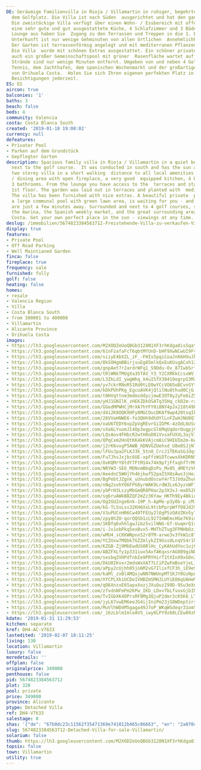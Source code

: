 ```yaml
---
DE: Geräumige Familienvilla in Rioja / Villamartin in ruhiger, begehrter Lage neben
  dem Golfplatz. Die Villa ist nach Süden  ausgerichtet und hat den ganzen Tag Sonne.
  Die zweistöckige Villa verfügt über einen Wohn- / Essbereich mit offenem  Kamin,
  eine sehr gute und gut ausgestattete Küche, 4 Schlafzimmer und 3 Bäder. Von der
  Lounge aus haben Sie  Zugang zu den Terrassen und Treppen in die 1. Etage. Diese
  Unterkunft ist nur wenige Gehminuten von allen örtlichen  Annehmlichkeiten entfernt.
  Der Garten ist terrassenförmig angelegt und mit mediterranen Pflanzen bepflanzt.
  Die Villa  wurde mit schönen Extras ausgestattet. Ein schöner privater Pool und
  auch ein großer Gemeinschaftspool mit grüner  Rasenfläche wartet auf Sie - und die
  Strände sind nur wenige Minuten entfernt. Umgeben von und neben 4 Golfplätzen,  Spa,
  Tennis, dem Jachthafen, dem spanischen Wochenmarkt und der großartigen Umgebung
  von Orihuela Costa.  Holen Sie sich Ihren eigenen perfekten Platz in der Sonne -
  Besichtigungen jederzeit.
ES: ES
aircon: true
balconies: '1'
baths: 3
beach: false
beds: 4
community: Valencia
costa: Costa Blanca South
created: '2019-01-18 19:00:02'
currency: null
defeatures:
- Privater Pool
- Parken auf dem Grundstück
- Gepflegter Garten
description: Spacious family villa in Rioja / Villamartin in a quiet best location
  next to the golf course.  It was conducted in south and has the sun all day. The
  two storey villa in a short walking  distance to all local amenities has a lounge
  / dining area with open fireplace, a very good  equipped kitchen, 4 bedrooms and
  3 bathrooms. From the lounge you have access to the  terraces and stairs to the
  1st floor. The garden was laid out in terraces and planted with  mediterranean plants.
  The villa has been furnished with nice extras. A beautiful private  pool and also
  a large communal pool with green lawn area, is waiting for you - and the  beaches
  are just a few minutes away. Surrounded and next to 4 golf courses, spa,  tennis,
  the marina, the Spanish weekly market, and the great surrounding area of  Orihuela
  Costa. Get your own perfect place in the sun - viewings at any time.
deslug: /immobilien/5674823384563712-Freistehende-Villa-zu-verkaufen-Villamartin/
display: true
features:
- Private Pool
- Off Road Parking
- Well Maintianed Garden
finca: false
fireplace: true
frequency: sale
furnished: fully
golf: false
heating: false
homes:
- resale
- Valencia Region
- Villa
- Costa Blanca South
- from 300001 to 400000
- Villamartin
- Alicante Province
- Orihuela Costa
images:
- https://lh3.googleusercontent.com/M2XODZeUoQBGb3128N1XF3rhKdga0isSqaYNkhV3bDXD-ElHhLnuMezkWkyE5FAupt1XiyI9VL2j-iyyVZnWsA=w640-rj-e30-l100
- https://lh3.googleusercontent.com/61nFzafaFcT6qbtMYUnD-bHF9XwNCwUI9Fyn8BAbxPATn77zymGd2ax-Kz5sWT_BQcChS9DW4hVxP1vKi05x=w640-rj-e30-l100
- https://lh3.googleusercontent.com/siiyE4bXZL_zF_-FHIs5pqiCoaJnK6HXuJkA6Ipgl7rbKAd3lPUWYmjum5ZPm4h566SBwspsD9P9zi2-RLRMaA=w640-rj-e30-l100
- https://lh3.googleusercontent.com/0kSOHgmBBirjsuEg85mlkQxEuKUsgACxh12HoRecNxeOBzWv3GCBBYxbDl-4XAuv3-o67yHvYXJPDJXZQiI=w640-rj-e30-l100
- https://lh3.googleusercontent.com/gnpAet7r2ardrWFq1_S9Ddu-Ov_87IwbSrfq80fFrJGIgOw7ah2l7Tn0wXcgD6aT2EO12hMuNlRLXKOpJWE0=w640-rj-e30-l100
- https://lh3.googleusercontent.com/tRlWNkTMUgXa35TAV_Y3_Y2CXRKkCcsxWV_9DSPugL-0YNmUZkwAqOh-4ql0m1MoNhB1AMm--7sPC2JL4xBF=w640-rj-e30-l100
- https://lh3.googleusercontent.com/L3ZkLdI_ywgWhq_X4uI5fX38419ogrpS3Mz1ffa3BX7Ya5kgSWt8jV8QQ7o7uZE-irEQYzxRVhXUqbfjrA=w640-rj-e30-l100
- https://lh3.googleusercontent.com/yv7ckrRNnR51Rd0tLE0wYCcVO65oBCvnSYtpzF7hd-599dC5DDWdfahFqfqAzqQI_GixbI0233Dionuj38Y=w640-rj-e30-l100
- https://lh3.googleusercontent.com/kDkPUhPKg_EgcoAVK4jQlilNu8thud0CjG-J3asyPEIa07LyLu74nrFi0FaBTIq-86tEz4YGcldVYehhtnw=w640-rj-e30-l100
- https://lh3.googleusercontent.com/t0HVqttnm3mdmzddycjmwE3OT0y2yFe6iZ54UwhXlqd85HiT-H0a0NpVhHkuIJpXQ9BdA2CnyJjuFYOdIu0T=w640-rj-e30-l100
- https://lh3.googleusercontent.com/yHJ1GNIlK_zHEKZDkOSATq35Hq_ckD2m-rayRLLSybgeRgTtUkR4Nvs9Bczak1LBmr8DHzAteCDcgmUcXSzC=w640-rj-e30-l100
- https://lh3.googleusercontent.com/GGedMPWHCjMrXA7hYFY0i8NY4pJx218t49PmG9YFFzMWc9jcg3wR0SU1MUVjG8YFG7IS_6oPnpTuyUEJystO=w640-rj-e30-l100
- https://lh3.googleusercontent.com/d4i2K8OQKXHFy8MGCOucDKAf9wp420tsqIbluI71effS75pccnfO3J6qXey3RkDnIQudPDysc35ayxwHq9Y=w640-rj-e30-l100
- https://lh3.googleusercontent.com/26VVaHNWE6-fo3QHh9dhOYlLnFZwHJNU8Q7wELpHS7nT2gmM04KoTObbgWKu3uzcTukwVAdZsV8clEvDKW3B=w640-rj-e30-l100
- https://lh3.googleusercontent.com/oaU6TEDY6xpZpVgREvrGiIDPK-4zOdL6USojICUKJSkURKlTSFJ96gRaw69EZuSRezgU28EGSDNQfQZbCu6a=w640-rj-e30-l100
- https://lh3.googleusercontent.com/vXa6LYxomJI4Op3egpcGl6MqUqdorOugpjOWx6dyqjAaicBkh6V2YnGMGbSIN7gAzyDqx5uh9SWy-rxZGE0=w640-rj-e30-l100
- https://lh3.googleusercontent.com/LQsAov4FHbcR2wtH0oD0iVvsaFUXXL3ajVI4R3LUtISvS2ru1goYiA63UWQgjvgvTgnkLgk8W2gShcvptbA_=w640-rj-e30-l100
- https://lh3.googleusercontent.com/QPqCxm2HnQtKK4kKVAjcm8iC9HIUIm2m-KeLovbzw0T8ZKGwxFsbSf9RndGyEkMLDT3KXfa8CB6arQCs-3g=w640-rj-e30-l100
- https://lh3.googleusercontent.com/j2rK6vvgP5AWB_hDNVGZUehxd_U8e0SJjNlotYmrewmWHTLI2rv2PMRxGfWZ_LYSbxODLEo6QN0o4FPa90Q=w640-rj-e30-l100
- https://lh3.googleusercontent.com/lFUvJpa2FLKJ3k_5tnO_CrcJ1TEKaSGJdqsNraMQmIyWIRL3beuiXicU1EPIrILfxT29hIPh_6v2UgUGwDE=w640-rj-e30-l100
- https://lh3.googleusercontent.com/Fu7JhsJxjbc6UE-xpFfzWiDTcwwxXkKDRN51Y733R003JadOg760Nn8wIyi78-Kwwss6hEwOIwXGkiCgRZSv=w640-rj-e30-l100
- https://lh3.googleusercontent.com/OvKQMrY8tdY7FtM14x74k9pfjFfxqhfTrM0haaOkENPEGRkq0fi3wsykAfH_VTHb77FL_PmdyYF5ofZglouA6Q=w640-rj-e30-l100
- https://lh3.googleusercontent.com/NRYW3-SE6_MDNvmBbqDzPu_Mx05_4MEYzV0smdacawqmJUaWPG61xOijGf3NyrUqKm69S947YTmDuq1hsG1s=w640-rj-e30-l100
- https://lh3.googleusercontent.com/AeednC5WHjYh4bjkwf52paI5X0zAws3jHeJBF8EFauuqJYqKyus-NAsGxFITmypbtPDBk42FvPPClhSWYdMTFA=w640-rj-e30-l100
- https://lh3.googleusercontent.com/BgPebtJZgnk_uUnubdOscwY4rT3JVdaZhuCXShlj_xw7ZjZ8UdVuOqCav2hNKNO0Zpp1dlxwLx0Lm2f0IUov=w640-rj-e30-l100
- https://lh3.googleusercontent.com/nNq2sohYO6FPG8yrWAK9LrdWJLx6JyzsWF7OU3fNoAwo7r9BBPeVhNVv-cW4N-BG0UlE0A9keUEyFi8ObkjzBw=w640-rj-e30-l100
- https://lh3.googleusercontent.com/ybPrH3LszyMbGmQR8PHac2p3X3vJ-mxD52PwXJCCIw5vMj1gMwQkt0K0nMBnNTp8-1oP1apSZ1_tnPqsQfxc=w640-rj-e30-l100
- https://lh3.googleusercontent.com/sg6ruAWkBBZQF2mZz36Yaw_HKTh9Ey4BkiqBIztZTakjPwrESnwdFNwkV0DmVFWyDOiUOxdcaWcc5mgfx1Yi=w640-rj-e30-l100
- https://lh3.googleusercontent.com/OgIGU2nge6nk-19P_h-ApMe-p3y0b-p_cM3x_Vyr1TvrmCWdupcLT0z80nI_n_qOv1JhtmLuhIQ_BXziVo4E=w640-rj-e30-l100
- https://lh3.googleusercontent.com/kG-TLSsLss32KH6XxL9tcbPprpWffO8Jd291_7eu15G7-px30XIQdeWdupzx7tZ8Kk2m9wyeZVSOSxzMIxQOMA=w640-rj-e30-l100
- https://lh3.googleusercontent.com/V3uPUCnHR6Cw49TFEUy2lOgP5zOAVZKn5yTOhQckkh1PsTaVSKEy6UdB0rgx7TNaGbk4jKDAZLbYYC1rhxQ=w640-rj-e30-l100
- https://lh3.googleusercontent.com/zpy8hZO-qorQQSb1zL927ImWEmcHGe7K9imnJ4agFUdRXgO8gjvDLXA2ERFBNkHWsola2_y8GV5gweivEHL5CQ=w640-rj-e30-l100
- https://lh3.googleusercontent.com/1KBfq6xhhlgwJibz5vilNNG-Gf-UuqmrQ1sWV0G0KDJ8iCA91_P54eYWHyeu3SVRyGIxfNxhtYdY7WjT9i3m=w640-rj-e30-l100
- https://lh3.googleusercontent.com/i-Jx1obPkq5exBvx5-MHThZTug3FPNHbOziHtFNv9lLam2l2grQ5cnIG6k1hCc_6o54AeqG-ny8hE173Ylhr=w640-rj-e30-l100
- https://lh3.googleusercontent.com/wMU4_sCKKWNpnx52r8TM-arwe3v3fkW1c8TGGZDlbn56Qqb2LEUH0MvwCKYdgr3pEPG2GIr9nX-rMlYeQbtn=w640-rj-e30-l100
- https://lh3.googleusercontent.com/YCZUxw7MQbk7GZZmlykZI9GssOLnqVS4r1kou6ujMmVLrW4noFZ2RQ7BB_vXiR6320UdKP1fVXW80iGN6L6x=w640-rj-e30-l100
- https://lh3.googleusercontent.com/KZGB-Zj9MbEwdUS0RlHc_CyKAhUdYoc1uj0TZGAt2yXUeNa4XoaGvPhjUyMTOX1cHZGuzzXVhPe_youH2x8=w640-rj-e30-l100
- https://lh3.googleusercontent.com/ABZFXLfy1p331iux5AxfAKqxsrAG089giNDz9hj6VK3R4w4UB4vBrjXv8DuZmHG2q1ZdY7mcCIn3KiXPHG_7=w640-rj-e30-l100
- https://lh3.googleusercontent.com/sesbqZVHPdfnbIe9PRYHirT1tXInX9xG0n2PygtwV8HNpz6TFsHc2uAxAz9xM9noSR1dFbK9MZcY_iwb44C_=w640-rj-e30-l100
- https://lh3.googleusercontent.com/DkU8IKvxr2mdsWxXAT7LCiPZwFmBseYjeLiXUxWIAO0b68mIA5J5ZbJa3x4iN1NsySmnNJ0NnVpY3ZRdoFQ=w640-rj-e30-l100
- https://lh3.googleusercontent.com/aPpy2cUjhh05jo6M2vG7IlixfCF3h_iE9e9hHHOAyYbV1hntVxjIrciKGOKIzkwIqKkZKg1IC-0CKh98Nh-E=w640-rj-e30-l100
- https://lh3.googleusercontent.com/kaMl_zxBlAMQxjwNN7NWUnpMT1KJY0GsNpnn0x7tZ8S_AUrJ_5SvNFrzMo_bEZp1sIk1OU9UnWpDmyGWVNI=w640-rj-e30-l100
- https://lh3.googleusercontent.com/XYCPLXkiUCDeIVHBZmSMHJLUYiEO6qUAHeM8H9OlpMzLy098XkR4FYrMwVsoRw5NUxJjxwLME1LQyTp38AxM=w640-rj-e30-l100
- https://lh3.googleusercontent.com/qO6XnzxE65apxXozjJXuOuzI99D-9Su3eXnRQQT4XwYD-PkLgoZVTWdosQCE-K7knUL4UKBuggayFSzJJz87=w640-rj-e30-l100
- https://lh3.googleusercontent.com/zfvdnNFmPm2KPw_IKb_LDxvTbLfvoxGjbINA03raxVB0b3yVR-ApiJm6S5QzU2_EEx4DP83ndT2gQEH88XZa=w640-rj-e30-l100
- https://lh3.googleusercontent.com/TvIGbXK4OPrsRF8Mg3QjuP2dmr3cK5K6_LYmtj3ULCK9fc0ZBaemtpW5lWUZNM4o0eBZjoY9dE6-Pk8SGiA=w640-rj-e30-l100
- https://lh3.googleusercontent.com/jyL67vwEM6eeJG4ijInzPm23jG8WDeptzrs-J1Xi8jVPGQ8CdGLFp9-vtXxo1OxCrG5A2wNALblPf0yEqTeH=w640-rj-e30-l100
- https://lh3.googleusercontent.com/MuVlhWD4M5qaga49J7oP_WKqWSdeqr31om5MymT92Wf24f4emyMhFcg9pgWkjSvtg5yxs_B7SNZSItxc_8U8=w640-rj-e30-l100
- https://lh3.googleusercontent.com/_16zLblmImleAV5_iwy0LPY9z68LCEw09zNDVNI7UCF8lt7WBHqxVNjrjiUKfhp2Z5oRrHazmtKO3m2Tr1Y=w640-rj-e30-l100
kdate: '2019-01-31 11:29:53'
kitchen: separate
kref: DH4-AC-V7633
lastedited: '2019-02-07 18:11:25'
living: 130
location: Villamartin
luxury: false
moredetails: ''
offplan: false
originalprice: 349000
penthouse: false
pid: 5674823384563712
plot: 320
pool: private
price: 349000
province: Alicante
ptype: Detached Villa
ref: DH4-V7633
salestage: 0
shas: '{"de": "67b0dc23c11562f35471369e741012b465c86663", "en": "2a070cc643da0db3bd5f5bfb71e48a5f9cf1271f"}'
slug: 5674823384563712-Detached-Villa-for-sale-Villamartin/
solarium: false
thumb: https://lh3.googleusercontent.com/M2XODZeUoQBGb3128N1XF3rhKdga0isSqaYNkhV3bDXD-ElHhLnuMezkWkyE5FAupt1XiyI9VL2j-iyyVZnWsA=w400-h240-n-rj-e30-l100
topsix: false
town: Villamartin
utility: true
---
```

